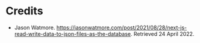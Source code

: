 # Credits

* Jason Watmore. https://jasonwatmore.com/post/2021/08/28/next-js-read-write-data-to-json-files-as-the-database. Retrieved 24 April 2022.
